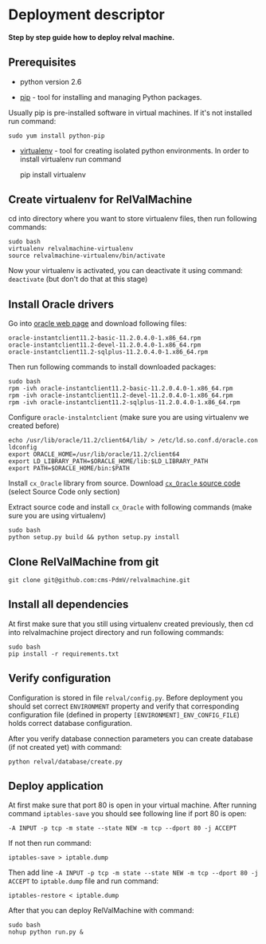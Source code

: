 # Deployment descriptor

#### Step by step guide how to deploy relval machine.

## Prerequisites

 - python version 2.6

 - [pip](https://pypi.python.org/pypi/pip) - tool for installing and managing Python packages.

Usually pip is pre-installed software in virtual machines. If it's not installed run command:

    sudo yum install python-pip

 - [virtualenv](http://docs.python-guide.org/en/latest/dev/virtualenvs/) - tool for creating isolated python environments.
 In order to install virtualenv run command


    pip install virtualenv

## Create virtualenv for RelValMachine

cd into directory where you want to store virtualenv files, then run following commands:

    sudo bash
    virtualenv relvalmachine-virtualenv
    source relvalmachine-virtualenv/bin/activate

Now your virtualenv is activated, you can deactivate it using command: `deactivate` (but don't do that at this stage)

## Install Oracle drivers

Go into [oracle web page](http://www.oracle.com/technetwork/topics/linuxx86-64soft-092277.html)
and download following files:

    oracle-instantclient11.2-basic-11.2.0.4.0-1.x86_64.rpm
    oracle-instantclient11.2-devel-11.2.0.4.0-1.x86_64.rpm
    oracle-instantclient11.2-sqlplus-11.2.0.4.0-1.x86_64.rpm

Then run following commands to install downloaded packages:

    sudo bash
    rpm -ivh oracle-instantclient11.2-basic-11.2.0.4.0-1.x86_64.rpm
    rpm -ivh oracle-instantclient11.2-devel-11.2.0.4.0-1.x86_64.rpm
    rpm -ivh oracle-instantclient11.2-sqlplus-11.2.0.4.0-1.x86_64.rpm

Configure `oracle-instalntclient` (make sure you are using virtualenv we created before)

    echo /usr/lib/oracle/11.2/client64/lib/ > /etc/ld.so.conf.d/oracle.con
    ldconfig
    export ORACLE_HOME=/usr/lib/oracle/11.2/client64
    export LD_LIBRARY_PATH=$ORACLE_HOME/lib:$LD_LIBRARY_PATH
    export PATH=$ORACLE_HOME/bin:$PATH

Install `cx_Oracle` library from source. Download [`cx_Oracle` source code](http://cx-oracle.sourceforge.net/) (select Source Code only section)

Extract source code and install `cx_Oracle` with following commands (make sure you are using virtualenv)

    sudo bash
    python setup.py build && python setup.py install

## Clone RelValMachine from git

    git clone git@github.com:cms-PdmV/relvalmachine.git

## Install all dependencies

At first make sure that you still using virtualenv created previously, then cd into relvalmachine project directory and run following commands:

    sudo bash
    pip install -r requirements.txt

## Verify configuration

Configuration is stored in file `relval/config.py`.
Before deployment you should set correct `ENVIRONMENT` property
and verify that corresponding configuration file (defined in property `[ENVIRONMENT]_ENV_CONFIG_FILE`)
holds correct database configuration.

After you verify database connection parameters you can create database (if not created yet) with command:

    python relval/database/create.py

## Deploy application

At first make sure that port 80 is open in your virtual machine.
After running command `iptables-save` you should see following line if port 80 is open:

    -A INPUT -p tcp -m state --state NEW -m tcp --dport 80 -j ACCEPT

If not then run command:

    iptables-save > iptable.dump

Then add line `-A INPUT -p tcp -m state --state NEW -m tcp --dport 80 -j ACCEPT` to `iptable.dump` file
and run command:

    iptables-restore < iptable.dump


After that you can deploy RelValMachine with command:

    sudo bash
    nohup python run.py &






